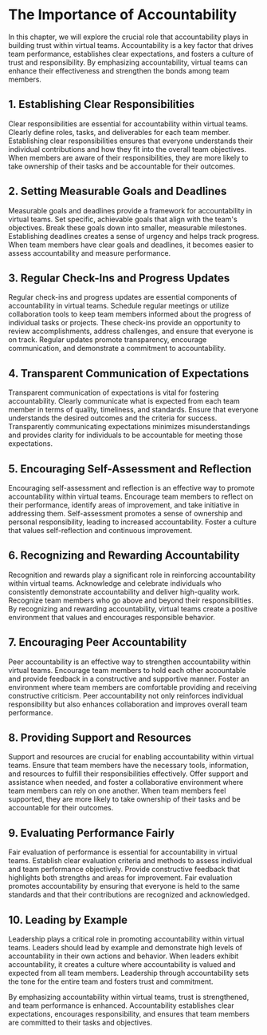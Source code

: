 # The Importance of Accountability

In this chapter, we will explore the crucial role that accountability plays in building trust within virtual teams. Accountability is a key factor that drives team performance, establishes clear expectations, and fosters a culture of trust and responsibility. By emphasizing accountability, virtual teams can enhance their effectiveness and strengthen the bonds among team members.

## 1\. Establishing Clear Responsibilities

Clear responsibilities are essential for accountability within virtual teams. Clearly define roles, tasks, and deliverables for each team member. Establishing clear responsibilities ensures that everyone understands their individual contributions and how they fit into the overall team objectives. When members are aware of their responsibilities, they are more likely to take ownership of their tasks and be accountable for their outcomes.

## 2\. Setting Measurable Goals and Deadlines

Measurable goals and deadlines provide a framework for accountability in virtual teams. Set specific, achievable goals that align with the team's objectives. Break these goals down into smaller, measurable milestones. Establishing deadlines creates a sense of urgency and helps track progress. When team members have clear goals and deadlines, it becomes easier to assess accountability and measure performance.

## 3\. Regular Check-Ins and Progress Updates

Regular check-ins and progress updates are essential components of accountability in virtual teams. Schedule regular meetings or utilize collaboration tools to keep team members informed about the progress of individual tasks or projects. These check-ins provide an opportunity to review accomplishments, address challenges, and ensure that everyone is on track. Regular updates promote transparency, encourage communication, and demonstrate a commitment to accountability.

## 4\. Transparent Communication of Expectations

Transparent communication of expectations is vital for fostering accountability. Clearly communicate what is expected from each team member in terms of quality, timeliness, and standards. Ensure that everyone understands the desired outcomes and the criteria for success. Transparently communicating expectations minimizes misunderstandings and provides clarity for individuals to be accountable for meeting those expectations.

## 5\. Encouraging Self-Assessment and Reflection

Encouraging self-assessment and reflection is an effective way to promote accountability within virtual teams. Encourage team members to reflect on their performance, identify areas of improvement, and take initiative in addressing them. Self-assessment promotes a sense of ownership and personal responsibility, leading to increased accountability. Foster a culture that values self-reflection and continuous improvement.

## 6\. Recognizing and Rewarding Accountability

Recognition and rewards play a significant role in reinforcing accountability within virtual teams. Acknowledge and celebrate individuals who consistently demonstrate accountability and deliver high-quality work. Recognize team members who go above and beyond their responsibilities. By recognizing and rewarding accountability, virtual teams create a positive environment that values and encourages responsible behavior.

## 7\. Encouraging Peer Accountability

Peer accountability is an effective way to strengthen accountability within virtual teams. Encourage team members to hold each other accountable and provide feedback in a constructive and supportive manner. Foster an environment where team members are comfortable providing and receiving constructive criticism. Peer accountability not only reinforces individual responsibility but also enhances collaboration and improves overall team performance.

## 8\. Providing Support and Resources

Support and resources are crucial for enabling accountability within virtual teams. Ensure that team members have the necessary tools, information, and resources to fulfill their responsibilities effectively. Offer support and assistance when needed, and foster a collaborative environment where team members can rely on one another. When team members feel supported, they are more likely to take ownership of their tasks and be accountable for their outcomes.

## 9\. Evaluating Performance Fairly

Fair evaluation of performance is essential for accountability in virtual teams. Establish clear evaluation criteria and methods to assess individual and team performance objectively. Provide constructive feedback that highlights both strengths and areas for improvement. Fair evaluation promotes accountability by ensuring that everyone is held to the same standards and that their contributions are recognized and acknowledged.

## 10\. Leading by Example

Leadership plays a critical role in promoting accountability within virtual teams. Leaders should lead by example and demonstrate high levels of accountability in their own actions and behavior. When leaders exhibit accountability, it creates a culture where accountability is valued and expected from all team members. Leadership through accountability sets the tone for the entire team and fosters trust and commitment.

By emphasizing accountability within virtual teams, trust is strengthened, and team performance is enhanced. Accountability establishes clear expectations, encourages responsibility, and ensures that team members are committed to their tasks and objectives.
